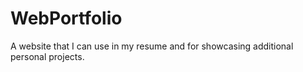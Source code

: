 # WebPortfolio
A website that I can use in my resume and for showcasing additional personal projects.
